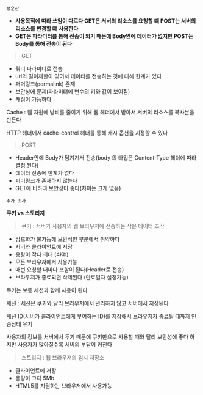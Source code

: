 `정운산`

- **사용목적에 따라 쓰임이 다르다 GET은 서버의 리소스를 요청할 떄 POST는 서버의 리소스를 변경할 떄 사용한다**
- **GET은 파라미터를 통해 전송이 되기 때문에 Body안에 데이터가 없지만 POST는 Body를 통해 전송이 된다**

> GET

- 쿼리 파라미터로 전송
- url의 길이제한이 있어서 테이터를 전송하는 것에 대해 한계가 있다
- 퍼머링크(permalink) 존재
- 보안성에 문제(파라미터에 변수의 키와 값이 보여짐)
- 캐싱이 가능하다

Cache : 웹 자원에 낭비를 줄이기 위해 웹 헤더에서 받아서 서버의 리소스를 복사본을 만든다

HTTP 헤더에서 cache-control 헤더를 통해 캐시 옵션을 지정할 수 있다

> POST

- Header안에 Body가 담겨져서 전송(body 의 타입은 Content-Type 헤더에 따라 결정 된다)
- 데이터 전송에 한계가 없다
- 퍼머링크가 존재하지 않는다
- GET에 비하여 보안성이 좋다(차이는 크게 없음)

`추가 조사`

**쿠키  vs 스토리지**

> 쿠키 : 서버가 사용자의 웹 브라우저에 전송하는 작은 데이터 조각

- 암호화가 불가능해 보안적인 부분에서 취약하다
- 서버와 클라이언트에 저장
- 용량이 작다 최대 (4Kb)
- 모든 브라우저에서 사용가능
- 매번 요청할 때마다 포함이 된다(Header로 전송)
- 브라우저가 종료되면 삭제된다 (만료일자 설정가능)

쿠키는 보통 세션과 함께 사용이 된다

세션 : 세션은 쿠키와 달리 브라우저에서 관리하지 않고 서버에서 저장된다

세션 ID(서버가 클라이언트에게 부여하는 ID)를 저장해서 브라우저가 종료될 때까지 인증상태 유지

사용자의 정보를 서버에서 두기 때문에 쿠키만으로 사용할 때와 달리 보안성에 좋다 하지만 사용자가 많아질수록 서버의 부담이 커진다

> 스토리지 : 웹 브라우저의 임시 저장소

- 클라이언트에 저장
- 용량이 크다 5Mb
- HTML5를 지원하는 브라우저에서 사용가능
